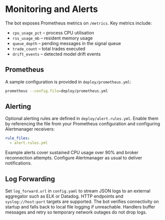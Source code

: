 # Monitoring and Alerts

The bot exposes Prometheus metrics on `/metrics`. Key metrics include:

* `cpu_usage_pct` – process CPU utilisation
* `rss_usage_mb` – resident memory usage
* `queue_depth` – pending messages in the signal queue
* `trade_count` – total trades executed
* `drift_events` – detected model drift events

## Prometheus

A sample configuration is provided in `deploy/prometheus.yml`:

```bash
prometheus --config.file=deploy/prometheus.yml
```

## Alerting

Optional alerting rules are defined in `deploy/alert.rules.yml`. Enable them by
referencing the file from your Prometheus configuration and configuring
Alertmanager receivers:

```yaml
rule_files:
  - alert.rules.yml
```

Example alerts cover sustained CPU usage over 90% and broker reconnection
attempts. Configure Alertmanager as usual to deliver notifications.

## Log Forwarding

Set `log_forward.url` in `config.yaml` to stream JSON logs to an external
aggregator such as ELK or Datadog. HTTP endpoints and `syslog://host:port`
targets are supported. The bot verifies connectivity on startup and falls
back to local file logging if unreachable. Handlers buffer messages and retry
so temporary network outages do not drop logs.
